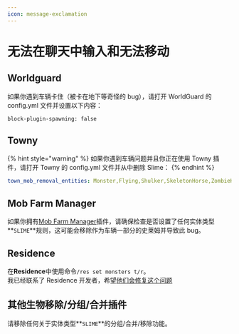 ```yaml
---
icon: message-exclamation
---
```


# 无法在聊天中输入和无法移动

## Worldguard

如果你遇到车辆卡住（被卡在地下等奇怪的 bug），请打开 WorldGuard 的 config.yml 文件并设置以下内容：

```
block-plugin-spawning: false
```

## Towny

{% hint style="warning" %}
如果你遇到车辆问题并且你正在使用 Towny 插件，请打开 Towny 的 config.yml 文件并从中删除 Slime：
{% endhint %}

```yaml
town_mob_removal_entities: Monster,Flying,Shulker,SkeletonHorse,ZombieHorse
```

## Mob Farm Manager

如果你拥有[Mob Farm Manager](https://www.spigotmc.org/resources/mob-farm-manager-supports-1-7-10-up-to-1-16-hopper-support.15127/)插件，请确保检查是否设置了任何实体类型**`SLIME`**规则，这可能会移除作为车辆一部分的史莱姆并导致此 bug。

## Residence

在**Residence**中使用命令`/res set monsters t/r`。\
我已经联系了 Residence 开发者，希望[他们会修复这个问题](https://github.com/Zrips/Residence/issues/469#issuecomment-801425643)

## 其他生物移除/分组/合并插件

请移除任何关于实体类型**`SLIME`**的分组/合并/移除功能。
